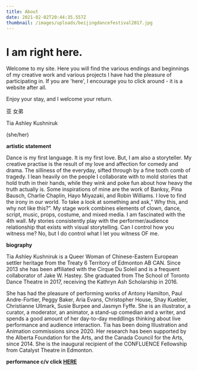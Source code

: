 ```yaml
---
title: About
date: 2021-02-02T20:44:35.557Z
thumbnail: /images/uploads/beijingdancefestival2017.jpg
---
```

# I am right here.

Welcome to my site. Here you will find the various endings and beginnings of my creative work and various projects I have had the pleasure of participating in. If you are 'here', I encourage you to click around - it is a website after all. 

Enjoy your stay,  and I welcome your return.

亚 女弟

Tia Ashley Kushniruk

(she/her)

**artistic statement**

Dance is my first language. It is my first love. But, I am also a storyteller. My creative practise is the result of my love and affection for comedy and drama. The silliness of the everyday, sifted through by a fine tooth comb of tragedy. I lean heavily on the people I collaborate with to mold stories that hold truth in their hands, while they wink and poke fun about how heavy the truth actually is. Some inspirations of mine are the work of Banksy, Pina Bausch, Charlie Chaplin, Hayo Miyazaki, and Robin Williams. I love to find the irony in our world. To take a look at something and ask,” Why this, and why not like this?”. My stage work combines elements of clown, dance, script, music, props, costume, and mixed media. I am fascinated with the 4th wall. My stories consistently play with the performer/audience relationship that exists with visual storytelling. Can I control how you witness me? No, but I do control what I let you witness OF me. 

**biography** 

Tia Ashley Kushniruk is a Queer Woman of Chinese-Eastern European settler heritage from the Treaty 6 Territory of Edmonton AB CAN. Since 2013 she has been affiliated with the Cirque Du Soleil and is a frequent collaborator of Jake W. Hastey. She graduated from The School of Toronto Dance Theatre in 2017, receiving the Kathryn Ash Scholarship in 2016.

She has had the pleasure of performing works of Antony Hamilton, Paul Andre-Fortier, Peggy Baker, Aria Evans, Christopher House, Shay Kuebler, Christianne Ullmark, Susie Burpee and Jasmyn Fyffe. She is an illustrator, a curator, a moderator, an animator, a stand-up comedian and a writer, and spends a good amount of her day-to-day meddlings thinking about live performance and audience interaction. Tia has been doing Illustration and Animation commissions since 2020. Her research has been supported by the Alberta Foundation for the Arts, and the Canada Council for the Arts, since 2014. She is the inaugural recipient of the CONFLUENCE Fellowship from Catalyst Theatre in Edmonton. 

**performance c/v click [HERE](https://docs.google.com/document/d/1kcvhQCr81SILxBIKoiidS2oDJaWUi6OtJt16Y-LhgsQ/edit?usp=sharing)**